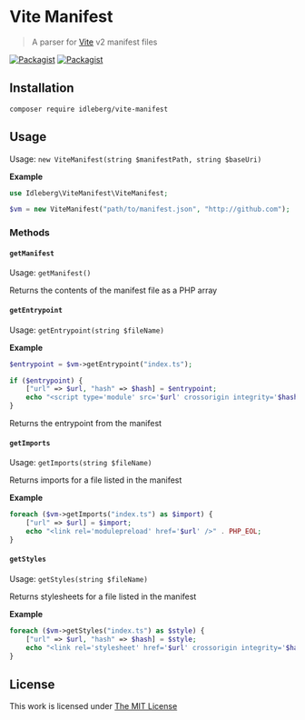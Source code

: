 # Vite Manifest

> A parser for [Vite](https://vitejs.dev/) v2 manifest files

[![Packagist](https://flat.badgen.net/packagist/license/idleberg/vite-manifest)](https://packagist.org/packages/idleberg/vite-manifest)
[![Packagist](https://flat.badgen.net/packagist/v/idleberg/vite-manifest)](https://packagist.org/packages/idleberg/vite-manifest)

## Installation

`composer require idleberg/vite-manifest`

## Usage

Usage: `new ViteManifest(string $manifestPath, string $baseUri)`

**Example**

```php
use Idleberg\ViteManifest\ViteManifest;

$vm = new ViteManifest("path/to/manifest.json", "http://github.com");
```

### Methods

#### `getManifest`

Usage: `getManifest()`

Returns the contents of the manifest file as a PHP array

#### `getEntrypoint`

Usage: `getEntrypoint(string $fileName)`

**Example**

```php
$entrypoint = $vm->getEntrypoint("index.ts");

if ($entrypoint) {
    ["url" => $url, "hash" => $hash] = $entrypoint;
    echo "<script type='module' src='$url' crossorigin integrity='$hash'></script>" . PHP_EOL;
}
```

Returns the entrypoint from the manifest

#### `getImports`

Usage: `getImports(string $fileName)`

Returns imports for a file listed in the manifest

**Example**

```php
foreach ($vm->getImports("index.ts") as $import) {
    ["url" => $url] = $import;
    echo "<link rel='modulepreload' href='$url' />" . PHP_EOL;
}
```

#### `getStyles`

Usage: `getStyles(string $fileName)`

Returns stylesheets for a file listed in the manifest

**Example**

```php
foreach ($vm->getStyles("index.ts") as $style) {
    ["url" => $url, "hash" => $hash] = $style;
    echo "<link rel='stylesheet' href='$url' crossorigin integrity='$hash' />" . PHP_EOL;
}
```

## License

This work is licensed under [The MIT License](LICENSE)

